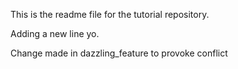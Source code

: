This is the readme file for the tutorial repository.

Adding a new line yo.

Change made in dazzling_feature to provoke conflict
